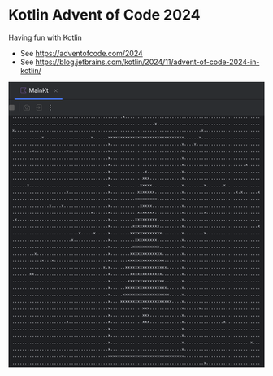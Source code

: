 # Kotlin Advent of Code 2024

Having fun with Kotlin

- See https://adventofcode.com/2024
- See https://blog.jetbrains.com/kotlin/2024/11/advent-of-code-2024-in-kotlin/

![Merry Christmas Tree](logo.png)
